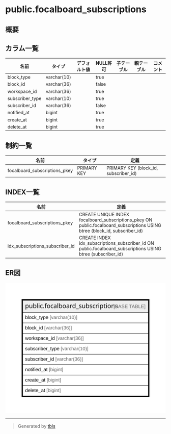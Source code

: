 # public.focalboard_subscriptions

## 概要

## カラム一覧

| 名前              | タイプ         | デフォルト値       | NULL許可   | 子テーブル      | 親テーブル      | コメント     |
| --------------- | ----------- | ------------ | -------- | ---------- | ---------- | -------- |
| block_type      | varchar(10) |              | true     |            |            |          |
| block_id        | varchar(36) |              | false    |            |            |          |
| workspace_id    | varchar(36) |              | true     |            |            |          |
| subscriber_type | varchar(10) |              | true     |            |            |          |
| subscriber_id   | varchar(36) |              | false    |            |            |          |
| notified_at     | bigint      |              | true     |            |            |          |
| create_at       | bigint      |              | true     |            |            |          |
| delete_at       | bigint      |              | true     |            |            |          |

## 制約一覧

| 名前                            | タイプ         | 定義                                    |
| ----------------------------- | ----------- | ------------------------------------- |
| focalboard_subscriptions_pkey | PRIMARY KEY | PRIMARY KEY (block_id, subscriber_id) |

## INDEX一覧

| 名前                              | 定義                                                                                                                         |
| ------------------------------- | -------------------------------------------------------------------------------------------------------------------------- |
| focalboard_subscriptions_pkey   | CREATE UNIQUE INDEX focalboard_subscriptions_pkey ON public.focalboard_subscriptions USING btree (block_id, subscriber_id) |
| idx_subscriptions_subscriber_id | CREATE INDEX idx_subscriptions_subscriber_id ON public.focalboard_subscriptions USING btree (subscriber_id)                |

## ER図

![er](public.focalboard_subscriptions.svg)

---

> Generated by [tbls](https://github.com/k1LoW/tbls)
